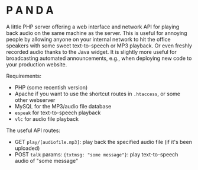 P A N D A
=========

A little PHP server offering a web interface and network API for playing back audio on the same machine as the server. This is useful for annoying people by allowing anyone on your internal network to hit the office speakers with some sweet text-to-speech or MP3 playback. Or even freshly recorded audio thanks to the Java widget. It is slightly more useful for broadcasting automated announcements, e.g., when deploying new code to your production website.

Requirements:
- PHP (some recentish version)
- Apache if you want to use the shortcut routes in `.htaccess`, or some other webserver
- MySQL for the MP3/audio file database
- `espeak` for text-to-speech playback
- `vlc` for audio file playback

The useful API routes:
- GET `play/[audiofile.mp3]`: play back the specified audio file (if it's been uploaded)
- POST `talk` params: `{txtmsg: "some message"}`: play text-to-speech audio of "some message"
